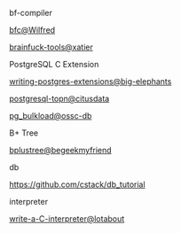 bf-compiler

[bfc@Wilfred](https://github.com/Wilfred/bfc)

[brainfuck-tools@xatier](https://github.com/xatier/brainfuck-tools)


PostgreSQL C Extension

[writing-postgres-extensions@big-elephants](http://big-elephants.com/2015-10/writing-postgres-extensions-part-i/)

[postgresql-topn@citusdata](https://github.com/citusdata/postgresql-topn)

[pg_bulkload@ossc-db](https://github.com/ossc-db/pg_bulkload)

B+ Tree

[bplustree@begeekmyfriend](https://github.com/begeekmyfriend/bplustree)

db

https://github.com/cstack/db_tutorial

interpreter

[write-a-C-interpreter@lotabout](https://github.com/lotabout/write-a-C-interpreter)

